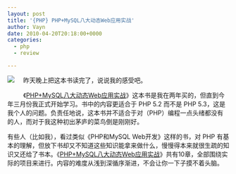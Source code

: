 ```yaml
---
layout: post
title: '{PHP} PHP+MySQL八大动态Web应用实战'
author: Vayn
date: 2010-04-20T20:18:00+0000
categories:
  - php
  - review

---
```


<a href="http://book.douban.com/subject/3142173/"><img src="http://img3.douban.com/mpic/s3413734.jpg" style="float:left;padding:0 20px 20px 0;border:0"/></a>
昨天晚上把这本书读完了，说说我的感受吧。

《[PHP+MySQL八大动态Web应用实战](http://book.douban.com/subject/3142173/)》这本书是我在两年买的，但直到今年三月份我正式开始学习。书中的内容更适合于 PHP 5.2 而不是 PHP 5.3，这是我个人的问题。负责任地说，这本书并不适合于对（PHP）编程一点头绪都没有的人，而对于我这种初出茅庐的菜鸟倒是刚刚好。

有些人（比如我），看过类似《PHP和MySQL Web开发》这样的书，对 PHP 有基本的理解，但放下书却又不知道这些知识能拿来做什么，慢慢得本来就很生疏的知识又还给了书本。《[PHP+MySQL八大动态Web应用实战](http://book.douban.com/subject/1340507/)》共有10章，全部围绕实际的项目来进行。内容的难度从浅到深循序渐进，不会让你一下子摸不着头脑。
